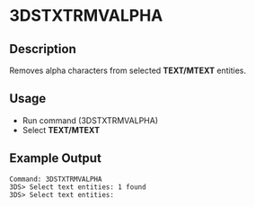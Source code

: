 # 3DSTXTRMVALPHA

## Description

Removes alpha characters from selected **TEXT/MTEXT** entities.

## Usage

* Run command (3DSTXTRMVALPHA)
* Select **TEXT/MTEXT**

## Example Output

```
Command: 3DSTXTRMVALPHA
3DS> Select text entities: 1 found
3DS> Select text entities:
```
